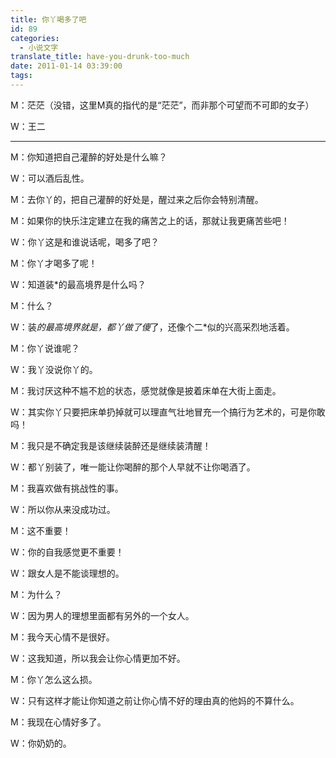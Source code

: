 ```yaml
---
title: 你丫喝多了吧
id: 89
categories:
  - 小说文字
translate_title: have-you-drunk-too-much
date: 2011-01-14 03:39:00
tags:
---
```


M：茫茫（没错，这里M真的指代的是“茫茫”，而非那个可望而不可即的女子）

W：王二

---

M：你知道把自己灌醉的好处是什么嘛？

W：可以酒后乱性。

M：去你丫的，把自己灌醉的好处是，醒过来之后你会特别清醒。

M：如果你的快乐注定建立在我的痛苦之上的话，那就让我更痛苦些吧！

W：你丫这是和谁说话呢，喝多了吧？

M：你丫才喝多了呢！

W：知道装*的最高境界是什么吗？

M：什么？

W：装*的最高境界就是，都丫做了傻*了，还像个二*似的兴高采烈地活着。

M：你丫说谁呢？

W：我丫没说你丫的。

M：我讨厌这种不尴不尬的状态，感觉就像是披着床单在大街上面走。

W：其实你丫只要把床单扔掉就可以理直气壮地冒充一个搞行为艺术的，可是你敢吗！

M：我只是不确定我是该继续装醉还是继续装清醒！

W：都丫别装了，唯一能让你喝醉的那个人早就不让你喝酒了。

M：我喜欢做有挑战性的事。

W：所以你从来没成功过。

M：这不重要！

W：你的自我感觉更不重要！

W：跟女人是不能谈理想的。

M：为什么？

W：因为男人的理想里面都有另外的一个女人。

M：我今天心情不是很好。

W：这我知道，所以我会让你心情更加不好。

M：你丫怎么这么损。

W：只有这样才能让你知道之前让你心情不好的理由真的他妈的不算什么。

M：我现在心情好多了。

W：你奶奶的。